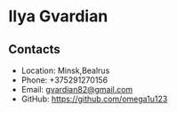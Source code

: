 # Ilya Gvardian

## Contacts

- Location: Minsk,Bealrus
- Phone: +375291270156
- Email: gvardian82@gmail.com
- GitHub: https://github.com/omega1u123



